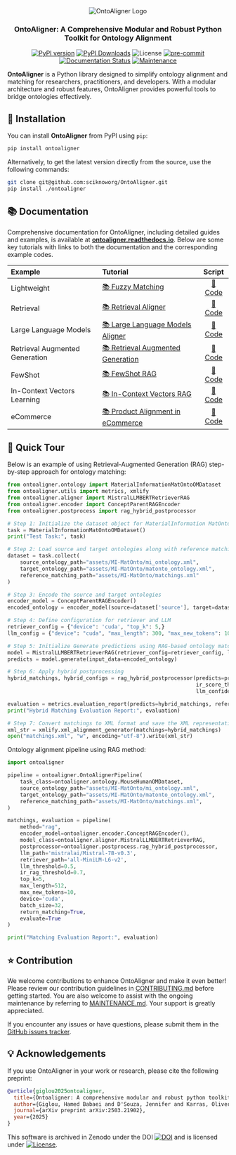 <div align="center">
  <img src="https://raw.githubusercontent.com/sciknoworg/OntoAligner/main/images/logo-with-background.png" alt="OntoAligner Logo"/>
</div>

<h3 align="center">OntoAligner: A Comprehensive Modular and Robust Python Toolkit for Ontology Alignment</h3>

<div align="center">

[![PyPI version](https://badge.fury.io/py/OntoAligner.svg)](https://badge.fury.io/py/OntoAligner)
[![PyPI Downloads](https://static.pepy.tech/badge/ontoaligner)](https://pepy.tech/projects/ontoaligner)
![License](https://img.shields.io/badge/License-Apache%202.0-blue.svg)
[![pre-commit](https://img.shields.io/badge/pre--commit-enabled-brightgreen?logo=pre-commit)](https://github.com/pre-commit/pre-commit)
[![Documentation Status](https://readthedocs.org/projects/ontoaligner/badge/?version=main)](https://ontoaligner.readthedocs.io/)
[![Maintenance](https://img.shields.io/badge/Maintained%3F-yes-green.svg)](MAINTANANCE.md)

</div>

**OntoAligner** is a Python library designed to simplify ontology alignment and matching for researchers, practitioners, and developers. With a modular architecture and robust features, OntoAligner provides powerful tools to bridge ontologies effectively.


## 🧪 Installation

You can install **OntoAligner** from PyPI using `pip`:

```bash
pip install ontoaligner
```

Alternatively, to get the latest version directly from the source, use the following commands:

```bash
git clone git@github.com:sciknoworg/OntoAligner.git
pip install ./ontoaligner
```

## 📚 Documentation

Comprehensive documentation for OntoAligner, including detailed guides and examples, is available at **[ontoaligner.readthedocs.io](https://ontoaligner.readthedocs.io/)**. Below are some key tutorials with links to both the documentation and the corresponding example codes.



| Example                                 | Tutorial                                                                                                |                                            Script                                             |
|:----------------------------------------|:--------------------------------------------------------------------------------------------------------|:---------------------------------------------------------------------------------------------:|
| Lightweight                             | [📚 Fuzzy Matching](https://ontoaligner.readthedocs.io/aligner/lightweight.html)                        |   [📝 Code](https://github.com/sciknoworg/OntoAligner/blob/main/examples/fuzzy_matching.py)   |
| Retrieval                               | [📚 Retrieval Aligner](https://ontoaligner.readthedocs.io/aligner/retriever.html)                       | [📝 Code](https://github.com/sciknoworg/OntoAligner/blob/main/examples/retriever_matching.py) |
| Large Language Models                   | [📚 Large Language Models Aligner](https://ontoaligner.readthedocs.io/aligner/llm.html)                 |    [📝 Code](https://github.com/sciknoworg/OntoAligner/blob/main/examples/llm_matching.py)    |
| Retrieval Augmented Generation          | [📚 Retrieval Augmented Generation](https://ontoaligner.readthedocs.io/aligner/rag.html)                |       [📝 Code](https://github.com/sciknoworg/OntoAligner/blob/main/examples/rag_matching.py)|
| FewShot                                 | [📚 FewShot RAG](https://ontoaligner.readthedocs.io/aligner/rag.html#fewshot-rag)                       |       [📝 Code](https://github.com/sciknoworg/OntoAligner/blob/main/examples/rag_matching.py)
| In-Context Vectors Learning             | [📚 In-Context Vectors RAG](https://ontoaligner.readthedocs.io/aligner/rag.html#in-context-vectors-rag) |       [📝 Code](https://github.com/sciknoworg/OntoAligner/blob/main/examples/icv_rag_matching.py)
| eCommerce  | [📚 Product Alignment in eCommerce](https://ontoaligner.readthedocs.io/usecases/ecommerce.html)                  |       [📝 Code](https://github.com/sciknoworg/OntoAligner/blob/dev/examples/ecommerce_product_alignment.py)

## 🚀 Quick Tour

Below is an example of using Retrieval-Augmented Generation (RAG) step-by-step approach for ontology matching:

```python
from ontoaligner.ontology import MaterialInformationMatOntoOMDataset
from ontoaligner.utils import metrics, xmlify
from ontoaligner.aligner import MistralLLMBERTRetrieverRAG
from ontoaligner.encoder import ConceptParentRAGEncoder
from ontoaligner.postprocess import rag_hybrid_postprocessor

# Step 1: Initialize the dataset object for MaterialInformation MatOnto dataset
task = MaterialInformationMatOntoOMDataset()
print("Test Task:", task)

# Step 2: Load source and target ontologies along with reference matchings
dataset = task.collect(
    source_ontology_path="assets/MI-MatOnto/mi_ontology.xml",
    target_ontology_path="assets/MI-MatOnto/matonto_ontology.xml",
    reference_matching_path="assets/MI-MatOnto/matchings.xml"
)

# Step 3: Encode the source and target ontologies
encoder_model = ConceptParentRAGEncoder()
encoded_ontology = encoder_model(source=dataset['source'], target=dataset['target'])

# Step 4: Define configuration for retriever and LLM
retriever_config = {"device": 'cuda', "top_k": 5,}
llm_config = {"device": "cuda", "max_length": 300, "max_new_tokens": 10, "batch_size": 15}

# Step 5: Initialize Generate predictions using RAG-based ontology matcher
model = MistralLLMBERTRetrieverRAG(retriever_config=retriever_config, llm_config=llm_config)
predicts = model.generate(input_data=encoded_ontology)

# Step 6: Apply hybrid postprocessing
hybrid_matchings, hybrid_configs = rag_hybrid_postprocessor(predicts=predicts,
                                                            ir_score_threshold=0.1,
                                                            llm_confidence_th=0.8)

evaluation = metrics.evaluation_report(predicts=hybrid_matchings, references=dataset['reference'])
print("Hybrid Matching Evaluation Report:", evaluation)

# Step 7: Convert matchings to XML format and save the XML representation
xml_str = xmlify.xml_alignment_generator(matchings=hybrid_matchings)
open("matchings.xml", "w", encoding="utf-8").write(xml_str)
```

Ontology alignment pipeline using RAG method:

```python
import ontoaligner

pipeline = ontoaligner.OntoAlignerPipeline(
    task_class=ontoaligner.ontology.MouseHumanOMDataset,
    source_ontology_path="assets/MI-MatOnto/mi_ontology.xml",
    target_ontology_path="assets/MI-MatOnto/matonto_ontology.xml",
    reference_matching_path="assets/MI-MatOnto/matchings.xml",
)

matchings, evaluation = pipeline(
    method="rag",
    encoder_model=ontoaligner.encoder.ConceptRAGEncoder(),
    model_class=ontoaligner.aligner.MistralLLMBERTRetrieverRAG,
    postprocessor=ontoaligner.postprocess.rag_hybrid_postprocessor,
    llm_path='mistralai/Mistral-7B-v0.3',
    retriever_path='all-MiniLM-L6-v2',
    llm_threshold=0.5,
    ir_rag_threshold=0.7,
    top_k=5,
    max_length=512,
    max_new_tokens=10,
    device='cuda',
    batch_size=32,
    return_matching=True,
    evaluate=True
)

print("Matching Evaluation Report:", evaluation)
```
## ⭐ Contribution

We welcome contributions to enhance OntoAligner and make it even better! Please review our contribution guidelines in [CONTRIBUTING.md](CONTRIBUTING.md) before getting started. You are also welcome to assist with the ongoing maintenance by referring to [MAINTENANCE.md](MAINTENANCE.md). Your support is greatly appreciated.


If you encounter any issues or have questions, please submit them in the [GitHub issues tracker](https://github.com/sciknoworg/OntoAligner/issues).


## 💡 Acknowledgements

If you use OntoAligner in your work or research, please cite the following preprint:

```bibtex
@article{giglou2025ontoaligner,
  title={Ontoaligner: A comprehensive modular and robust python toolkit for ontology alignment},
  author={Giglou, Hamed Babaei and D'Souza, Jennifer and Karras, Oliver and Auer, S{\"o}ren},
  journal={arXiv preprint arXiv:2503.21902},
  year={2025}
}
```

This software is archived in Zenodo under the DOI [![DOI](https://zenodo.org/badge/DOI/10.5281/zenodo.14533133.svg)](https://doi.org/10.5281/zenodo.14533133) and is licensed under [![License](https://img.shields.io/badge/License-Apache%202.0-blue.svg)](https://opensource.org/licenses/Apache-2.0).
